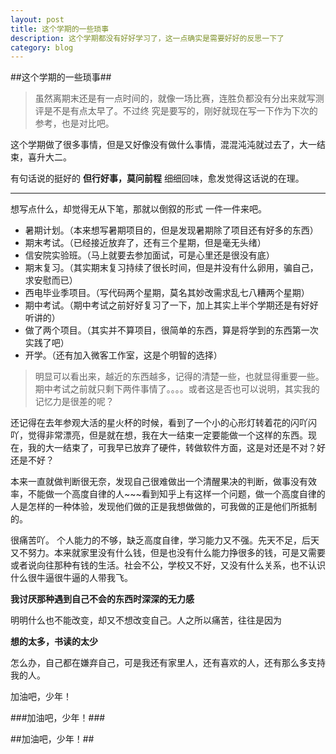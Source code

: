 ```yaml
---
layout: post
title: 这个学期的一些琐事
description: 这个学期都没有好好学习了，这一点确实是需要好好的反思一下了
category: blog
---
```


##这个学期的一些琐事##

>虽然离期末还是有一点时间的，就像一场比赛，连胜负都没有分出来就写测评是不是有点太早了。不过终
究是要写的，刚好就现在写一下作为下次的参考，也是对比吧。

这个学期做了很多事情，但是又好像没有做什么事情，混混沌沌就过去了，大一结束，喜升大二。

有句话说的挺好的 **但行好事，莫问前程** 细细回味，愈发觉得这话说的在理。

-----

想写点什么，却觉得无从下笔，那就以倒叙的形式 一件一件来吧。

 - 暑期计划。（本来想写暑期项目的，但是发现暑期除了项目还有好多的东西）
 - 期末考试。（已经接近放弃了，还有三个星期，但是毫无头绪）
 - 信安院实验班。（马上就要去参加面试，可是心里还是很没有底）
 - 期末复习。（其实期末复习持续了很长时间，但是并没有什么卵用，骗自己，求安慰而已）
 - 西电毕业季项目。（写代码两个星期，莫名其妙改需求乱七八糟两个星期）
 - 期中考试。（期中考试之前好好复习了一下，加上其实上半个学期还是有好好听讲的）
 - 做了两个项目。（其实并不算项目，很简单的东西，算是将学到的东西第一次实践了吧）
 - 开学。（还有加入微客工作室，这是个明智的选择）

>明显可以看出来，越近的东西越多，记得的清楚一些，也就显得重要一些。期中考试之前就只剩下两件事情了。。。。或者这是否也可以说明，其实我的记忆力是很差的呢？

还记得在去年参观大活的星火杯的时候，看到了一个小的心形灯转着花的闪吖闪吖，觉得非常漂亮，但是就在想，我在大一结束一定要能做一个这样的东西。现在，我的大一结束了，可我早已放弃了硬件，转做软件方面，这是对还是不对？好还是不好？

本来一直就做判断很无奈，发现自己很难做出一个清醒果决的判断，做事没有效率，不能做一个高度自律的人~~~看到知乎上有这样一个问题，做一个高度自律的人是怎样的一种体验，发现他们做的正是我想做做的，可我做的正是他们所抵制的。

很痛苦吖。
个人能力的不够，缺乏高度自律，学习能力又不强。先天不足，后天又不努力。本来就家里没有什么钱，但是也没有什么能力挣很多的钱，可是又需要或者说向往那种有钱的生活。社会不公，学校又不好，又没有什么关系，也不认识什么很牛逼很牛逼的人带我飞。

**我讨厌那种遇到自己不会的东西时深深的无力感**

明明什么也不能改变，却又不想改变自己。人之所以痛苦，往往是因为

**想的太多，书读的太少**

怎么办，自己都在嫌弃自己，可是我还有家里人，还有喜欢的人，还有那么多支持我的人。

加油吧，少年！

###加油吧，少年！###

##加油吧，少年！##

